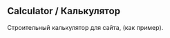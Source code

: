 <h2>Calculator / Калькулятор</h2>
<p>Строительный калькулятор для сайта, (как пример).</p>




















